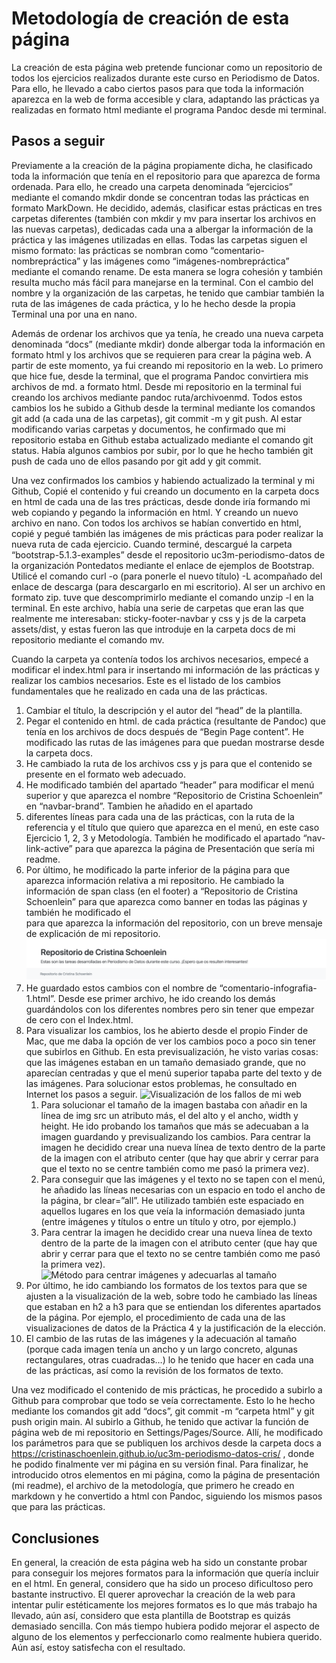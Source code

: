 # Metodología de creación de esta página

La creación de esta página web pretende funcionar como un repositorio de todos los ejercicios realizados durante este curso en Periodismo de Datos. Para ello, he llevado a cabo ciertos pasos para que toda la información aparezca en la web de forma accesible y clara, adaptando las prácticas ya realizadas en formato html mediante el programa Pandoc desde mi terminal. 

## Pasos a seguir

Previamente a la creación de la página propiamente dicha, he clasificado toda la información que tenía en el repositorio para que aparezca de forma ordenada. Para ello, he creado una carpeta denominada “ejercicios” mediante el comando mkdir donde se concentran todas las prácticas en formato MarkDown. He decidido, además, clasificar estas prácticas en tres carpetas diferentes (también con mkdir y mv para insertar los archivos en las nuevas carpetas), dedicadas cada una a albergar la información de la práctica y las imágenes utilizadas en ellas. Todas las carpetas siguen el mismo formato: las prácticas se nombran como “comentario-nombrepráctica” y las imágenes como “imágenes-nombrepráctica” mediante el comando rename. De esta manera se logra cohesión y también resulta mucho más fácil para manejarse en la terminal. Con el cambio del nombre y la organización de las carpetas, he tenido que cambiar también la ruta de las imágenes de cada práctica, y lo he hecho desde la propia Terminal una por una en nano.

Además de ordenar los archivos que ya tenía, he creado una nueva carpeta denominada “docs” (mediante mkdir) donde albergar toda la información en formato html y los archivos que se requieren para crear la página web. A partir de este momento, ya fui creando mi repositorio en la web. Lo primero que hice fue, desde la terminal, que el programa Pandoc convirtiera mis archivos de md. a formato html. Desde mi repositorio en la terminal fui creando los archivos mediante pandoc ruta/archivoenmd. Todos estos cambios los he subido a Github desde la terminal mediante los comandos git add (a cada una de las carpetas), git commit -m y git push. Al estar modificando varias carpetas y documentos, he confirmado que mi repositorio estaba en Github estaba actualizado mediante el comando git status. Había algunos cambios por subir, por lo que he hecho también git push de cada uno de ellos pasando por git add y git commit.

Una vez confirmados los cambios y habiendo actualizado la terminal y mi Github, Copié el contenido y fui creando un documento en la carpeta docs en html de cada una de las tres prácticas, desde donde iría formando mi web copiando y pegando la información en html. Y creando un nuevo archivo en nano. 
Con todos los archivos se habían convertido en html, copié y pegué también las imágenes de mis prácticas para poder realizar la nueva ruta de cada ejercicio. Cuando terminé, descargué la carpeta “bootstrap-5.1.3-examples” desde el repositorio uc3m-periodismo-datos de la organización Pontedatos mediante el enlace de ejemplos de Bootstrap. Utilicé el comando curl -o (para ponerle el nuevo título) -L acompañado del enlace de descarga (para descargarlo en mi escritorio). Al ser un archivo en formato zip. tuve que descomprimirlo mediante el comando unzip -l en la terminal. En este archivo, había una serie de carpetas que eran las que realmente me interesaban: sticky-footer-navbar y css y js de la carpeta assets/dist, y estas fueron las que introduje en la carpeta docs de mi repositorio mediante el comando mv.

Cuando la carpeta ya contenía todos los archivos necesarios, empecé a modificar el index.html para ir insertando mi información de las prácticas y realizar los cambios necesarios. Este es el listado de los cambios fundamentales que he realizado en cada una de las prácticas.

1. Cambiar el título, la descripción y el autor del “head” de la plantilla.
2. Pegar el contenido en html. de cada práctica (resultante de Pandoc) que tenía en los archivos de docs después de “Begin Page content”. He modificado las rutas de las imágenes para que puedan mostrarse desde la carpeta docs.
3. He cambiado la ruta de los archivos css y js para que el contenido se presente en el formato web adecuado.
4. He modificado también del apartado “header” para modificar el menú superior y que aparezca el nombre “Repositorio de Cristina Schoenlein” en “navbar-brand”. Tambien he añadido en el apartado <li class=”nav-item”> diferentes líneas para cada una de las prácticas, con la ruta de la referencia y el título que quiero que aparezca en el menú, en este caso Ejercicio 1, 2, 3 y Metodología. También he modificado el apartado “nav-link-active” para que aparezca la página de Presentación que sería mi readme.
5. Por último, he modificado la parte inferior de la página para que aparezca información relativa a mi repositorio. He cambiado la información de span class (en el footer) a “Repositorio de Cristina Schoenlein” para que aparezca como banner en todas las páginas y también he modificado el <main class="flex-shrink-0"> para que aparezca la información del repositorio, con un breve mensaje de explicación de mi repositorio. 
![Footer de mi página web](/ejercicios/metodologia/imagenes-metodologia/footer.png)
6. He guardado estos cambios con el nombre de “comentario-infografia-1.html”. Desde ese primer archivo, he ido creando los demás guardándolos con los diferentes nombres pero sin tener que empezar de cero con el Index.html.
7. Para visualizar los cambios, los he abierto desde el propio Finder de Mac, que me daba la opción de ver los cambios poco a poco sin tener que subirlos en Github. En esta previsualización, he visto varias cosas: que las imágenes estaban en un tamaño demasiado grande, que no aparecían centradas y que el menú superior tapaba parte del texto y de las imágenes. Para solucionar estos problemas, he consultado en Internet los pasos a seguir. 
![Visualización de los fallos de mi web](/ejercicios/metodologia/imagenes-metodologia/fallos-primra-version.png)
	1. Para solucionar el tamaño de la imagen bastaba con añadir en la línea de img src un atributo más, el del alto y el ancho, width y height. He ido probando los tamaños que más se adecuaban a la imagen guardando y previsualizando los cambios. Para centrar la imagen he decidido crear una nueva línea de texto dentro de la parte de la imagen con el atributo center (que hay que abrir y cerrar para que el texto no se centre también como me pasó la primera vez).  
	2. Para conseguir que las imágenes y el texto no se tapen con el menú, he añadido las líneas necesarias con un espacio en todo el ancho de la página, br clear=”all”. He utilizado también este espaciado en aquellos lugares en los que veía la información demasiado junta (entre imágenes y títulos o entre un título y otro, por ejemplo.)
	3. Para centrar la imagen he decidido crear una nueva línea de texto dentro de la parte de la imagen con el atributo center (que hay que abrir y cerrar para que el texto no se centre también como me pasó la primera vez). 
	![Método para centrar imágenes y adecuarlas al tamaño](/../../imagenes-metodologia/imagenes-nano.png)
8. Por último, he ido cambiando los formatos de los textos para que se ajusten a la visualización de la web, sobre todo he cambiado las líneas que estaban en h2 a h3 para que se entiendan los diferentes apartados de la página. Por ejemplo, el procedimiento de cada una de las visualizaciones de datos de la Práctica 4 y la justificación de la elección.
9. El cambio de las rutas de las imágenes y la adecuación al tamaño (porque cada imagen tenía un ancho y un largo concreto, algunas rectangulares, otras cuadradas…) lo he tenido que hacer en cada una de las prácticas, así como la revisión de los formatos de texto. 

Una vez modificado el contenido de mis prácticas, he procedido a subirlo a Github para comprobar que todo se veía correctamente. Esto lo he hecho mediante los comandos git add “docs”, git commit -m “carpeta html” y git push origin main. Al subirlo a Github, he tenido que activar la función de página web de mi repositorio en Settings/Pages/Source. Allí, he modificado los parámetros para que se publiquen los archivos desde la carpeta docs a https://cristinaschoenlein.github.io/uc3m-periodismo-datos-cris/ , donde he podido finalmente ver mi página en su versión final. 
Para finalizar, he introducido otros elementos en mi página, como la página de presentación (mi readme), el archivo de la metodología, que primero he creado en markdown y he convertido a html con Pandoc, siguiendo los mismos pasos que para las prácticas. 

## Conclusiones
En general, la creación de esta página web ha sido un constante probar para conseguir los mejores formatos para la información que quería incluir en el html. En general, considero que ha sido un proceso dificultoso pero bastante instructivo. El querer aprovechar la creación de la web para intentar pulir estéticamente los mejores formatos es lo que más trabajo ha llevado, aún así, considero que esta plantilla de Bootstrap es quizás demasiado sencilla. Con más tiempo hubiera podido mejorar el aspecto de alguno de los elementos y perfeccionarlo como realmente hubiera querido. Aún así, estoy satisfecha con el resultado.
